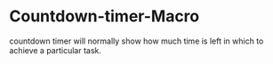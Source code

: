# Countdown-timer-Macro
countdown timer will normally show how much time is left in which to achieve a particular task.
